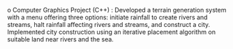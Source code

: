 o	Computer Graphics Project  (C++) : Developed a terrain generation system with a menu offering three options: initiate rainfall to create rivers and streams, halt rainfall affecting rivers and streams, and construct a city. Implemented city construction using an iterative placement algorithm on suitable land near rivers and the sea.
